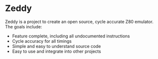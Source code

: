 # Zeddy

Zeddy is a project to create an open source, cycle accurate Z80 emulator. The goals include:

- Feature complete, including all undocumented instructions
- Cycle accuracy for all timings
- Simple and easy to understand source code
- Easy to use and integrate into other projects

